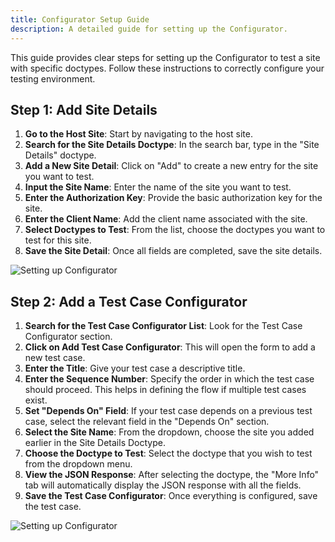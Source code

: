 ```yaml
---
title: Configurator Setup Guide
description: A detailed guide for setting up the Configurator.
---
```


This guide provides clear steps for setting up the Configurator to test a site with specific doctypes. Follow these instructions to correctly configure your testing environment.

## Step 1: Add Site Details

1. **Go to the Host Site**: Start by navigating to the host site.
2. **Search for the Site Details Doctype**: In the search bar, type in the "Site Details" doctype.
3. **Add a New Site Detail**: Click on "Add" to create a new entry for the site you want to test.
4. **Input the Site Name**: Enter the name of the site you want to test.
5. **Enter the Authorization Key**: Provide the basic authorization key for the site.
6. **Enter the Client Name**: Add the client name associated with the site.
7. **Select Doctypes to Test**: From the list, choose the doctypes you want to test for this site.
8. **Save the Site Detail**: Once all fields are completed, save the site details.


![Setting up Configurator](/lens_ai_test_pilot_docs/sitedetails.gif)

## Step 2: Add a Test Case Configurator

1. **Search for the Test Case Configurator List**: Look for the Test Case Configurator section.
2. **Click on Add Test Case Configurator**: This will open the form to add a new test case.
3. **Enter the Title**: Give your test case a descriptive title.
4. **Enter the Sequence Number**: Specify the order in which the test case should proceed. This helps in defining the flow if multiple test cases exist.
5. **Set "Depends On" Field**: If your test case depends on a previous test case, select the relevant field in the "Depends On" section.
6. **Select the Site Name**: From the dropdown, choose the site you added earlier in the Site Details Doctype.
7. **Choose the Doctype to Test**: Select the doctype that you wish to test from the dropdown menu.
8. **View the JSON Response**: After selecting the doctype, the "More Info" tab will automatically display the JSON response with all the fields.
9. **Save the Test Case Configurator**: Once everything is configured, save the test case.

![Setting up Configurator](/lens_ai_test_pilot_docs/configuration.gif)